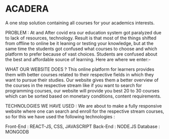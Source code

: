 # ACADERA
A one stop solution containing all courses for your academics interests.

PROBLEM :
At and After covid era our education system got paralyzed due to lack of resources, technology. Result is that most of the things shifted from offline to online be it leaning or testing your knowledge, but at the same time the students got confused what courses to choose and which platform to prefer because of vast choices. Students are confused about the best and affordable source of learning. Here are where we enter:-

WHAT OUR WEBSITE DOES ?
This online platform for learners provides them with better courses related to their respective fields in which they want to pursue their studies. Our website gives them a better overview of the courses in the respective stream like if you want to search for programming courses, our website will provide you best 20 to 30 courses which can be sorted based on monetary conditions, content requirements.

TECHNOLOGIES WE HAVE USED : 
We are about to make a fully responsive website where one can search and enroll for the respective stream courses, so for this we have used the following technologies : 
  
   Front-End : REACT-JS, CSS, JAVASCRIPT
   Back-End : NODE.JS
   Database : MONGODB
